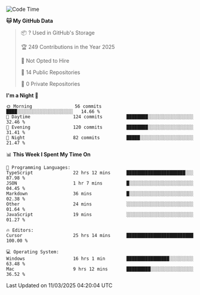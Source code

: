 <!--START_SECTION:waka-->
![Code Time](http://img.shields.io/badge/Code%20Time-6%2C754%20hrs%2046%20mins-blue)

**🐱 My GitHub Data** 

> 📦 ? Used in GitHub's Storage 
 > 
> 🏆 249 Contributions in the Year 2025
 > 
> 🚫 Not Opted to Hire
 > 
> 📜 14 Public Repositories 
 > 
> 🔑 0 Private Repositories 
 > 
**I'm a Night 🦉** 

```text
🌞 Morning                56 commits          ████░░░░░░░░░░░░░░░░░░░░░   14.66 % 
🌆 Daytime                124 commits         ████████░░░░░░░░░░░░░░░░░   32.46 % 
🌃 Evening                120 commits         ████████░░░░░░░░░░░░░░░░░   31.41 % 
🌙 Night                  82 commits          █████░░░░░░░░░░░░░░░░░░░░   21.47 % 
```


📊 **This Week I Spent My Time On** 

```text
💬 Programming Languages: 
TypeScript               22 hrs 12 mins      ██████████████████████░░░   87.98 % 
JSON                     1 hr 7 mins         █░░░░░░░░░░░░░░░░░░░░░░░░   04.45 % 
Markdown                 36 mins             █░░░░░░░░░░░░░░░░░░░░░░░░   02.38 % 
Other                    24 mins             ░░░░░░░░░░░░░░░░░░░░░░░░░   01.64 % 
JavaScript               19 mins             ░░░░░░░░░░░░░░░░░░░░░░░░░   01.27 % 

🔥 Editors: 
Cursor                   25 hrs 14 mins      █████████████████████████   100.00 % 

💻 Operating System: 
Windows                  16 hrs 1 min        ████████████████░░░░░░░░░   63.48 % 
Mac                      9 hrs 12 mins       █████████░░░░░░░░░░░░░░░░   36.52 % 
```


 Last Updated on 11/03/2025 04:20:04 UTC
<!--END_SECTION:waka-->

